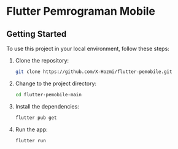 # Flutter Pemrograman Mobile

## Getting Started

To use this project in your local environment, follow these steps:

1. Clone the repository:

    ```bash
    git clone https://github.com/X-Hozmi/flutter-pemobile.git
    ```

2. Change to the project directory:

    ```bash
    cd flutter-pemobile-main
    ```

3. Install the dependencies:

    ```bash
    flutter pub get
    ```

4. Run the app:

    ```bash
    flutter run
    ```
